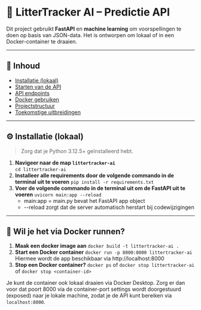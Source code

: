 # 🧠 LitterTracker AI – Predictie API

Dit project gebruikt **FastAPI** en **machine learning** om voorspellingen te doen op basis van JSON-data. Het is ontworpen om lokaal of in een Docker-container te draaien.

---

## 📁 Inhoud

- [Installatie (lokaal)](#-installatie-lokaal)
- [Starten van de API](#-api-starten)
- [API endpoints](#-api-endpoints)
- [Docker gebruiken](#-docker-gebruiken)
- [Projectstructuur](#-projectstructuur)
- [Toekomstige uitbreidingen](#-toekomstige-uitbreidingen)

---

## ⚙️ Installatie (lokaal)

> Zorg dat je Python 3.12.5+ geïnstalleerd hebt.

1. **Navigeer naar de map ```littertracker-ai```**  
   ```cd littertracker-ai```
2. **Installeer alle requirements door de volgende commando in de terminal uit te voeren**
   ```pip install -r requirements.txt```
3. **Voer de volgende commando in de terminal uit om de FastAPI uit te voeren**
   ```uvicorn main:app --reload```
    - main:app = main.py bevat het FastAPI app object
    - --reload zorgt dat de server automatisch herstart bij codewijzigingen


---

## 🐳 Wil je het via Docker runnen?
1. **Maak een docker image aan**
   ```docker build -t littertracker-ai .```
2. **Start een Docker container**
   ```docker run -p 8000:8000 littertracker-ai```
   Hiermee wordt de app beschikbaar via http://localhost:8000
3. **Stop een Docker container?**
   ```docker ps```
   of
   ```docker stop littertracker-ai``` 
   of 
   ```docker stop <container-id>```

Je kunt de container ook lokaal draaien via Docker Desktop. Zorg er dan voor dat poort 8000 via de container-port settings wordt doorgestuurd (exposed) naar je lokale machine, zodat je de API kunt bereiken via ```localhost:8000```.


